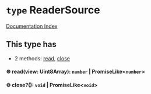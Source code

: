 # `type` ReaderSource

[Documentation Index](../README.md)

## This type has

- 2 methods:
[read](#-readview-uint8array-number--promiselikenumber),
[close](#-close-void--promiselikevoid)


#### ⚙ read(view: Uint8Array): `number` | PromiseLike\<`number`>



#### ⚙ close?(): `void` | PromiseLike\<`void`>



